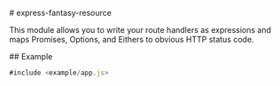 \# express-fantasy-resource

This module allows you to write your route handlers as expressions
and maps Promises, Options, and Eithers to obvious HTTP status code.

\## Example

```javascript
#include <example/app.js>
```


